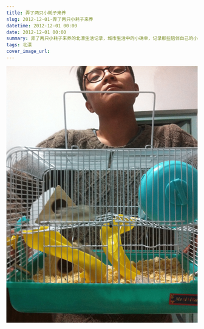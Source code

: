 ```yaml
---
title: 弄了两只小耗子来养
slug: 2012-12-01-弄了两只小耗子来养
datetime: 2012-12-01 00:00
date: 2012-12-01 00:00
summary: 弄了两只小耗子来养的北漂生活记录，城市生活中的小确幸，记录那些陪伴自己的小生命。
tags: 北漂
cover_image_url: 
---
```

![02806-yh477b3ly5l.png](../assets/2020/09/2711419098.png)